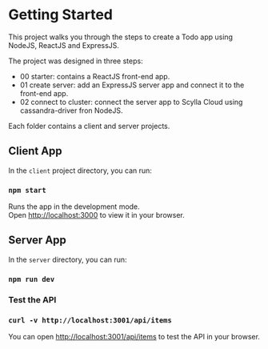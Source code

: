 # Getting Started

This project walks you through the steps to create a Todo app using NodeJS, ReactJS and ExpressJS.

The project was designed in three steps:
- 00 starter: contains a ReactJS front-end app.
- 01 create server: add an ExpressJS server app and connect it to the front-end app.
- 02 connect to cluster: connect the server app to Scylla Cloud using cassandra-driver fron NodeJS.

Each folder contains a client and server projects.

## Client App

In the `client` project directory, you can run:

### `npm start`

Runs the app in the development mode.\
Open [http://localhost:3000](http://localhost:3000) to view it in your browser.

## Server App

In the `server` directory, you can run:

### `npm run dev`

### Test the API

### `curl -v http://localhost:3001/api/items`

You can open [http://localhost:3001/api/items](http://localhost:3001/api/items) to test the API in your browser.